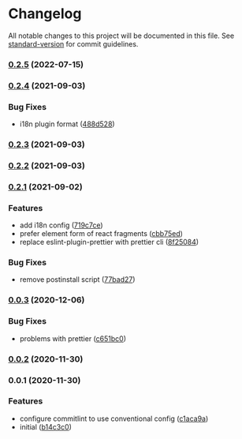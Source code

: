 # Changelog

All notable changes to this project will be documented in this file. See [standard-version](https://github.com/conventional-changelog/standard-version) for commit guidelines.

### [0.2.5](https://github.com/elforastero/eslint-config/compare/v0.2.4...v0.2.5) (2022-07-15)

### [0.2.4](https://github.com/elforastero/eslint-config/compare/v0.2.3...v0.2.4) (2021-09-03)


### Bug Fixes

* i18n plugin format ([488d528](https://github.com/elforastero/eslint-config/commit/488d528e911a21e2826f01a2a9d144da3f8ad10c))

### [0.2.3](https://github.com/elforastero/eslint-config/compare/v0.2.2...v0.2.3) (2021-09-03)

### [0.2.2](https://github.com/elforastero/eslint-config/compare/v0.2.1...v0.2.2) (2021-09-03)

### [0.2.1](https://github.com/elforastero/eslint-config/compare/v0.0.3...v0.2.1) (2021-09-02)


### Features

* add i18n config ([719c7ce](https://github.com/elforastero/eslint-config/commit/719c7ce2eeca9332dd9947cdabf225319e0da0ac))
* prefer element form of react fragments ([cbb75ed](https://github.com/elforastero/eslint-config/commit/cbb75ed30c214e44ec5edbe7800a039eaadc3728))
* replace eslint-plugin-prettier with prettier cli ([8f25084](https://github.com/elforastero/eslint-config/commit/8f250845d04d056d2b33efb7f5caddd1d3c71101))


### Bug Fixes

* remove postinstall script ([77bad27](https://github.com/elforastero/eslint-config/commit/77bad27d0c4bcc16471b6b0c316848d2740d56b2))

### [0.0.3](https://github.com/elforastero/eslint-config/compare/v0.0.2...v0.0.3) (2020-12-06)


### Bug Fixes

* problems with prettier ([c651bc0](https://github.com/elforastero/eslint-config/commit/c651bc010efa728f1e478f595311b959149ac2a8))

### [0.0.2](https://github.com/elforastero/eslint-config/compare/v0.0.1...v0.0.2) (2020-11-30)

### 0.0.1 (2020-11-30)


### Features

* configure commitlint to use conventional config ([c1aca9a](https://github.com/elforastero/eslint-config/commit/c1aca9a329440a3c38e18d1feb99c7c272307089))
* initial ([b14c3c0](https://github.com/elforastero/eslint-config/commit/b14c3c0a0a520b181468659b434e8e00db96c07b))
